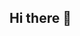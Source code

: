 ## Hi there 👋

<!--
**KiplangatRono/KiplangatRono** is a ✨ _special_ ✨ repository because its `README.md` (this file) appears on your GitHub profile.

Here are some ideas to get you started:

##- 🔭 I’m currently working on ...school project
- 🌱 I’m currently learning ...programming
- 👯 I’m looking to collaborate on ...a school project
- 🤔 I’m looking for help with ...programming
- 💬 Ask me about ...biology
- 📫 How to reach me: ...my email kiplangatrono938@gmail.com
- 😄 Pronouns: ...he/him
- ⚡ Fun fact: ...i like adventures
-->
